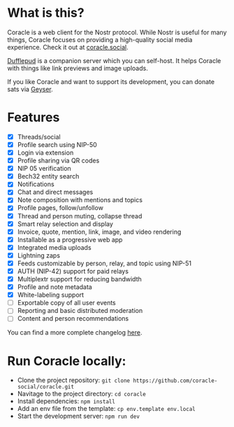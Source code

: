 # What is this?

Coracle is a web client for the Nostr protocol. While Nostr is useful for many things, Coracle focuses on providing a high-quality social media experience. Check it out at [coracle.social](https://coracle.social).

[Dufflepud](https://github.com/coracle-social/dufflepud) is a companion server which you can self-host. It helps Coracle with things like link previews and image uploads.

If you like Coracle and want to support its development, you can donate sats via [Geyser](https://geyser.fund/project/coracle).

# Features

- [x] Threads/social
- [x] Profile search using NIP-50
- [x] Login via extension
- [x] Profile sharing via QR codes
- [x] NIP 05 verification
- [x] Bech32 entity search
- [x] Notifications
- [x] Chat and direct messages
- [x] Note composition with mentions and topics
- [x] Profile pages, follow/unfollow
- [x] Thread and person muting, collapse thread
- [x] Smart relay selection and display
- [x] Invoice, quote, mention, link, image, and video rendering
- [x] Installable as a progressive web app
- [x] Integrated media uploads
- [x] Lightning zaps
- [x] Feeds customizable by person, relay, and topic using NIP-51
- [x] AUTH (NIP-42) support for paid relays
- [x] Multiplextr support for reducing bandwidth
- [x] Profile and note metadata
- [x] White-labeling support
- [ ] Exportable copy of all user events
- [ ] Reporting and basic distributed moderation
- [ ] Content and person recommendations

You can find a more complete changelog [here](./ROADMAP.md).

# Run  Coracle locally:

- Clone the project repository: `git clone https://github.com/coracle-social/coracle.git`
- Navitage to the project directory: `cd coracle`
- Install dependencies: `npm install`
- Add an env file from the template: `cp env.template env.local`
- Start the development server: `npm run dev`
